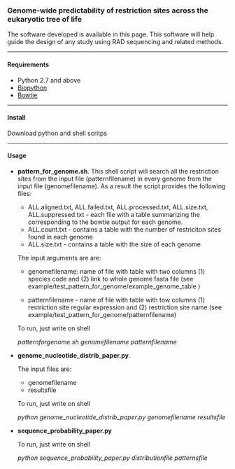 ### Genome-wide predictability of restriction sites across the eukaryotic tree of life

The software developed is available in this page. This software will help guide the design of any study using RAD sequencing and related methods.

----------------
#### Requirements

- Python 2.7 and above
- [Biopython](http://biopython.org/wiki/Main_Page)
- [Bowtie](https://sourceforge.net/projects/bowtie-bio/files/bowtie/1.0.1)

----------------
#### Install

Download python and shell scritps 


----------------
#### Usage




- **pattern_for_genome.sh**.  This shell script will search all the restriction sites from the input file (patternfilename) in every genome from the input file (genomefilename). As a result the script provides the following files:
 
	- ALL.aligned.txt, ALL.failed.txt, ALL.processed.txt, ALL.size.txt, ALL.suppressed.txt - each file with a table summarizing the corresponding to the bowtie output for each genome.
	- ALL.count.txt - contains a table with the number of restriciton sites found in each genome
	- ALL.size.txt - contains a table with the size of each genome

	The input arguments are are: 
	- genomefilename: name of file with table with two columns (1) species code and (2) link to whole genome fasta file 
    (see example/test_pattern_for_genome/example_genome_table )
    
	- patternfilename - name of file with table with tow columns (1) restriction site regular expression and (2) restriction site name 
    (see example/test_pattern_for_genome/patternfilename)

	To run, just write on shell

	_patternforgenome.sh genomefilename patternfilename_

- **genome_nucleotide_distrib_paper.py**. 


	 The input files are:

	- genomefilename 
	- resultsfile 

	To run, just write on shell

	_python genome_nucleotide_distrib_paper.py genomefilename resultsfile_

- **sequence_probability_paper.py**

	To run, just write on shell
    
	_python sequence_probability_paper.py distributionfile patternsfile_

